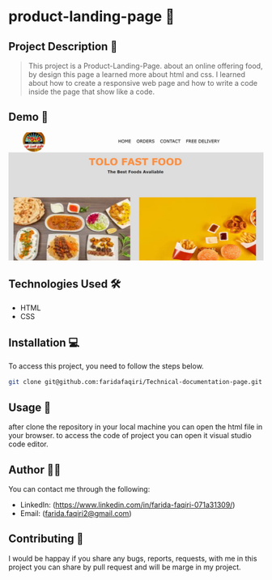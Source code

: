 # product-landing-page 🚀

## Project Description 📝

> This project is a Product-Landing-Page. about an online offering food,
by design this page a learned more about html and css.
I learned about how to create a responsive web page and how to write a code inside the page that show like a code.

## Demo 📸

![Project Demo](./images/food.JPG)

## Technologies Used 🛠️

- HTML
- CSS

## Installation 💻

To access this project, you need to follow the steps below.

```bash
git clone git@github.com:faridafaqiri/Technical-documentation-page.git

```

## Usage 🎯

after clone the repository in your local machine you can open the html file in your browser.
to access the code of project you can open it visual studio code editor.

## Author 👩‍💻

You can contact me through the following:

- LinkedIn: (<https://www.linkedin.com/in/farida-faqiri-071a31309/>)
- Email: (<farida.faqiri2@gmail.com>)

## Contributing 🤝

I would be happay if you share any bugs, reports, requests, with me in this project you can share   by pull request and will be marge in my project.
